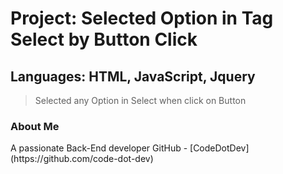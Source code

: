 <h1>Project: Selected Option in Tag Select by Button Click</h1>
<h2>Languages: HTML, JavaScript, Jquery</h2>

> Selected any Option in Select when click on Button

<h3>About Me</h3>
A passionate Back-End developer
GitHub - [CodeDotDev](https://github.com/code-dot-dev)

